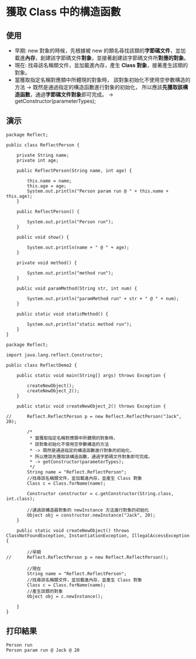 # 獲取 Class 中的構造函數

## 使用
- 早期: new 對象的時候，先根據被 new 的類名尋找該類的**字節碼文件**，並加載進**內存**，創建該字節碼文件**對象**，並接著創建該字節碼文件所**對應的對象**。
- 現在: 找尋該名稱類文件，並加載進內存，產生 **Class 對象**，接著產生該類的對象。
- 當獲取指定名稱對應類中所體現的對象時，
該對象初始化不使用空參數構造的方法
-> 既然是通過指定的構造函數進行對象的初始化，
所以應該**先獲取該構造函數**，通過**字節碼文件對象**即可完成。
-> getConstructor(parameterTypes);

## 演示
```
package Reflect;

public class ReflectPerson {
	
	private String name;
	private int age;
	
	public ReflectPerson(String name, int age) {
		
		this.name = name;
		this.age = age;
		System.out.println("Person param run @ " + this.name + this.age);
	}
	
	public ReflectPerson() {
		
		System.out.println("Person run");
	}
	
	public void show() {
		
		System.out.println(name + " @ " + age);
	}
	
	private void method() {
		
		System.out.println("method run");
	}
	
	public void paramMethod(String str, int num) {
		
		System.out.println("paramMethod run" + str + " @ " + num);
	}
	
	public static void staticMethod() {
		
		System.out.println("static method run");
	}
}

package Reflect;

import java.lang.reflect.Constructor;

public class ReflectDemo2 {

	public static void main(String[] args) throws Exception {

		createNewObject();
		createNewObject_2();
	}
	
	public static void createNewObject_2() throws Exception {

//		Reflect.ReflectPerson p = new Reflect.ReflectPerson("Jack", 20);
		
		/*
		 * 當獲取指定名稱對應類中所體現的對象時，
		 * 該對象初始化不使用空參數構造的方法
		 * -> 既然是通過指定的構造函數進行對象的初始化，
		 * 所以應該先獲取該構造函數，通過字節碼文件對象即可完成。
		 * -> getConstructor(parameterTypes);
		 */
		String name = "Reflect.ReflectPerson";
		//找尋該名稱類文件，並加載進內存，並產生 Class 對象
		Class c = Class.forName(name);
		
		Constructor constructor = c.getConstructor(String.class, int.class);
		
		//通過該構造器對象的 newInstance 方法進行對象的初始化
		Object obj = constructor.newInstance("Jack", 20);
	}

	public static void createNewObject() throws ClassNotFoundException, InstantiationException, IllegalAccessException {
		
		//早期 
//		Reflect.ReflectPerson p = new Reflect.ReflectPerson();
		
		//現在
		String name = "Reflect.ReflectPerson";
		//找尋該名稱類文件，並加載進內存，並產生 Class 對象
		Class c = Class.forName(name);
		//產生該類的對象
		Object obj = c.newInstance();
		
	}
}
```
## 打印結果
```
Person run
Person param run @ Jack @ 20
```
